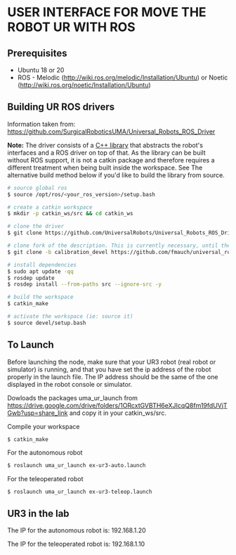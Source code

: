 # USER INTERFACE FOR MOVE THE ROBOT UR WITH ROS

## Prerequisites
* Ubuntu 18 or 20
* ROS - Melodic (http://wiki.ros.org/melodic/Installation/Ubuntu) or Noetic (http://wiki.ros.org/noetic/Installation/Ubuntu)

## Building UR ROS drivers

Information taken from: https://github.com/SurgicalRoboticsUMA/Universal_Robots_ROS_Driver

**Note:** The driver consists of a [C++
library](https://github.com/UniversalRobots/Universal_Robots_Client_Library) that abstracts the
robot's interfaces and a ROS driver on top of that. As the library can be built without ROS support,
it is not a catkin package and therefore requires a different treatment when being built inside the
workspace. See The alternative build method below if you'd like to build the library from source.

```bash
# source global ros
$ source /opt/ros/<your_ros_version>/setup.bash

# create a catkin workspace
$ mkdir -p catkin_ws/src && cd catkin_ws

# clone the driver
$ git clone https://github.com/UniversalRobots/Universal_Robots_ROS_Driver.git src/Universal_Robots_ROS_Driver

# clone fork of the description. This is currently necessary, until the changes are merged upstream.
$ git clone -b calibration_devel https://github.com/fmauch/universal_robot.git src/fmauch_universal_robot

# install dependencies
$ sudo apt update -qq
$ rosdep update
$ rosdep install --from-paths src --ignore-src -y

# build the workspace
$ catkin_make

# activate the workspace (ie: source it)
$ source devel/setup.bash
```
## To Launch

Before launching the node, make sure that your UR3 robot (real robot or simulator) is running, and that you have set the ip address of the robot properly in the launch file. The IP address should be the same of the one displayed in the robot console or simulator.

Dowloads the packages uma_ur_launch from https://drive.google.com/drive/folders/1ORcxtGVBTH6eXJIcqQ8fm19fdUVjTGwb?usp=share_link
and copy it in your catkin_ws/src.

Compile your workspace
```
$ catkin_make
```
For the autonomous robot
```bash
$ roslaunch uma_ur_launch ex-ur3-auto.launch 
```
For the teleoperated robot
```bash
$ roslaunch uma_ur_launch ex-ur3-teleop.launch 
```
## UR3 in the lab
The IP for the autonomous robot is: 192.168.1.20

The IP for the teleoperated robot is: 192.168.1.10
